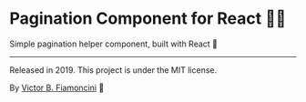 # Pagination Component for React 👨‍💻

Simple pagination helper component, built with React 💙

----------
Released in 2019. This project is under the MIT license.

By [Victor B. Fiamoncini](https://github.com/Victor-Fiamoncini) 🚀
